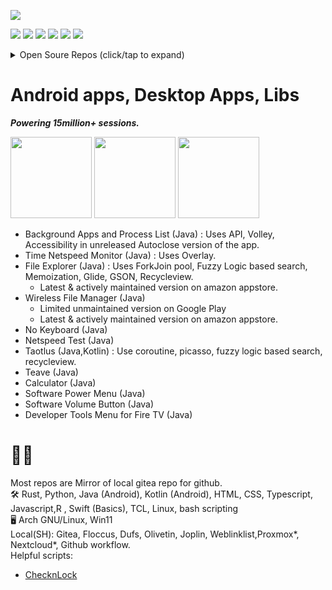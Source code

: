 ![](https://komarev.com/ghpvc/?username=visnkmr)
      
[![](https://img.shields.io/badge/-Linkedin-blue?style=flat-square&logo=Linkedin&logoColor=white)](https://www.linkedin.com/in/vishnunk-59124/)
[![](https://img.shields.io/badge/-Telegram-white?style=flat-square&logo=telegram)](https://vishnunkmr.t.me/)
[![](https://img.shields.io/badge/-Codeberg-white?style=flat-square&logo=codeberg)](https://codeberg.org/visnk)
[![](https://img.shields.io/badge/-Youtube-red?style=flat-square&logo=youtube)](https://youtube.com/@vishnunk)
[![](https://img.shields.io/badge/-Website-white?&style=flat-square&logo=Google-Chrome)](https://visnk.pages.dev/)
[![](https://img.shields.io/badge/-Gmail-white?&style=flat-square&logo=Gmail)](mailto:visnkmr@gmail.com)

<details>
<summary>Open Soure Repos (click/tap to expand)</summary>  
      
# Open Source Repos    
  - File Explorer with built in markdown viewer for Windows, Mac, Linux (Work In Progress)
      - [Single App](https://github.com/visnkmr/markdown_viewer_pc/tree/explorer). <5MiB (Tauri: HTML, CSS, JS (Typescript) GUI and Rust backend)
      - [Markdown Viewer only](https://github.com/visnkmr/markdown_viewer_pc/). <1MiB (Tauri: HTML, CSS, JS (Typescript) GUI and Rust backend)
  - Netspeed monitor for Windows, Mac, Linux
      - [Single App](https://github.com/visnkmr/netspeed_pc/releases/latest). (Size:1MiB) (Tauri: HTML, CSS, JS (Typesript) GUI and Rust backend)
        - [Single app Using SSE](https://github.com/visnkmr/netspeed_pc) (recommended)
        - [Single App Using Tauri's inbuilt websocket](https://github.com/visnkmr/netspeed_tauri_websocket)
      - Backend and GUI separate
          - Server (Rust) ~300KiB
            - [Netspeed SSE Server Single Client](https://github.com/visnkmr/netspeed_server/releases/latest)
            - [Netspeed SSE Server Multi client](https://github.com/visnkmr/netspeed_server/tree/multi_sse_atomic)
            - [Netspeed HTTP Server](https://github.com/visnkmr/netspeed_server_http/releases/latest)  
          - GUI for Netspeed SSE Server
            - [Netspeed GUI - 950KiB (Tauri)](https://github.com/visnkmr/netspeed_gui/releases/latest)
            - [Netspeed GUI -11 MiB (Python)](https://github.com/visnkmr/ns_gui/releases/latest)  
          - Single Control UI (TCL)
            - [Control Center](https://github.com/visnkmr/netspeed_monitor_control_center)
  - Rust crates
    - [Prefstore](https://github.com/visnkmr/prefstore) 
    - [Xbel-parser (NPAY)](#)
    - [Json-bookmark-parser (NPAY)](#)
  - LogLinktoDisk (Javascript & Chrome,Firefox APIs)
    - Extensions (JS, HTML)
      - [Chrome extension](https://github.com/visnkmr/LogLink2Disk_chrome)
      - [Firefox extension](https://github.com/visnkmr/LogLink2Disk_Firefox_extension)
    - Server to SavetoDisk (Rust)
      - [SavetoDisk](https://github.com/visnkmr/savetodisk)
  - Perlink let you Choose browser to open on per link basis on windows, linux and mac. (Rust)
    - [Perlink](https://github.com/visnkmr/perlink)   
  - Weblinklist(NPAY)
    - [NodeJS](#)
    - [Rust](#)
  - Disk Usage Monitor (NPAY)
    - [Linux](#)
  - Take Notes (Kotlin): Uses coroutine, datastore
  - SMS WordCloud (R)
  - CSV Data Analyzer (R)
    - Amazon Appstore Sales 
    - Google Play Console
  - ADB Keyboard, Remote and Shell (Java)
    
</details>
      
# Android apps, Desktop Apps, Libs

<b><i>Powering 15million+ sessions.</i></b>

  <div>
    <a href="https://play.google.com/store/apps/developer?id=Vishnu+N+K"><img width="130px" src="https://play.google.com/intl/en_us/badges/images/badge_new.png" class="storebs bmargins" /></a>
              <a  href="https://www.amazon.com/gp/mas/dl/android?p=io.github.visnkmr.bapl&showAll=1"><img width="130px" src="https://images-na.ssl-images-amazon.com/images/G/01/mobile-apps/devportal2/res/images/amazon-appstore-badge-english-white.png" class="storebs bmargins" /></a>
                  <a  href="https://apps.microsoft.com/store/search?publisher=Vishnu%20N%20K"><img width="130px" src="https://get.microsoft.com/images/en-us%20dark.svg" class="storebs bmargins" /></a>
  </div>
    
    
- Background Apps and Process List (Java) : Uses API, Volley, Accessibility in unreleased Autoclose version of the app.
- Time Netspeed Monitor (Java) : Uses Overlay.
- File Explorer (Java) : Uses ForkJoin pool, Fuzzy Logic based search, Memoization, Glide, GSON, Recycleview.
  - Latest & actively maintained version on amazon appstore.
- Wireless File Manager (Java)
  - Limited unmaintained version on Google Play
  - Latest & actively maintained version on amazon appstore.
- No Keyboard (Java)
- Netspeed Test (Java)
- Taotlus (Java,Kotlin) : Use coroutine, picasso, fuzzy logic based search, recycleview.
- Teave (Java)
- Calculator (Java)
- Software Power Menu (Java)
- Software Volume Button (Java)
- Developer Tools Menu for Fire TV (Java)

# 👨‍💻
Most repos are Mirror of local gitea repo for github.  
🛠️ Rust, Python, Java (Android), Kotlin  (Android), HTML, CSS, Typescript, Javascript,R , Swift (Basics), TCL, Linux, bash scripting  
🖥️ Arch GNU/Linux, Win11  
Local(SH): Gitea, Floccus, Dufs, Olivetin, Joplin, Weblinklist,Proxmox*, Nextcloud*, Github workflow.  
Helpful scripts: 
  - [ChecknLock](https://github.com/visnkmr/checknlock)  
<!--
**visnkmr/visnkmr** is a ✨ _special_ ✨ repository because its `README.md` (this file) appears on your GitHub profile.

Here are some ideas to get you started:

- 🔭 I’m currently working on ...
- 🌱 I’m currently learning ...
- 👯 I’m looking to collaborate on ...
- 🤔 I’m looking for help with ...
- 💬 Ask me about ...
- 📫 How to reach me: ...
- 😄 Pronouns: ...
- ⚡ Fun fact: ...
-->
